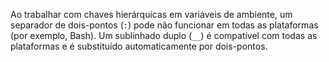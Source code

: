 Ao trabalhar com chaves hierárquicas em variáveis ​​de ambiente, um separador de dois-pontos (`:`) pode não funcionar em todas as plataformas (por exemplo, Bash). Um sublinhado duplo (`__`) é compatível com todas as plataformas e é substituído automaticamente por dois-pontos.
